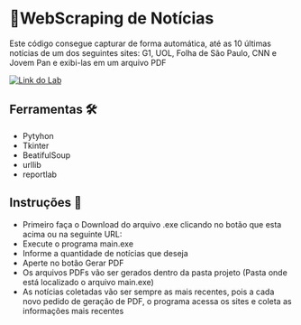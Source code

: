 # 📰WebScraping de Notícias

Este código consegue capturar de forma automática, até as 10 últimas notícias de um dos seguintes sites: G1, UOL, Folha de São Paulo, CNN e Jovem Pan e exibi-las em um arquivo PDF

[![Link do Lab](https://img.shields.io/badge/Clique%20Aqui%20%20para%20baixar%20%20o%20%20execut%C3%A1vel-808080?style=for-the-badge)](https://web.dio.me/lab/desafio-de-projeto-contribuindo-em-um-projeto-open-source-no-github/learning/913f26fd-1018-4643-b59a-6356ea77dc2e)

## Ferramentas 🛠️
 - Pytyhon
 - Tkinter
 - BeatifulSoup
 - urllib
 - reportlab

## Instruções 📄
 - Primeiro faça o Download do arquivo .exe clicando no botão que esta acima ou na seguinte URL:
 - Execute o programa main.exe
 - Informe a quantidade de notícias que deseja
 - Aperte no botão Gerar PDF
 - Os arquivos PDFs vão ser gerados dentro da pasta projeto (Pasta onde está localizado o arquivo main.exe)
 - As notícias coletadas vão ser sempre as mais recentes, pois a cada novo pedido de geração de PDF, o programa acessa os sites e coleta as informações mais recentes
